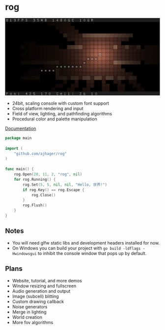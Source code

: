 rog
===
![Rog Screenshot](http://github.com/ajhager/rog/raw/master/data/screenshot.png)

* 24bit, scaling console with custom font support
* Cross platform rendering and input
* Field of view, lighting, and pathfinding algorithms
* Procedural color and palette manipulation

[Documentation](http://go.pkgdoc.org/github.com/ajhager/rog "Documentation")

```go
package main

import (
    "github.com/ajhager/rog"
)

func main() {
    rog.Open(20, 11, 2, "rog", nil)
    for rog.Running() {
        rog.Set(5, 5, nil, nil, "Hello, 世界!")
        if rog.Key() == rog.Escape {
            rog.Close()
        }
        rog.Flush()
    }
}
```

Notes
-----
* You will need glfw static libs and development headers installed for now.
* On Windows you can build your project with `go build -ldflags -Hwindowsgui` to inhibit the console window that pops up by default.

Plans
-----
* Website, tutorial, and more demos
* Window resizing and fullscreen
* Audio generation and output
* Image (subcell) blitting
* Custom drawing callback
* Noise generators
* Merge in lighting
* World creation
* More fov algorithms
